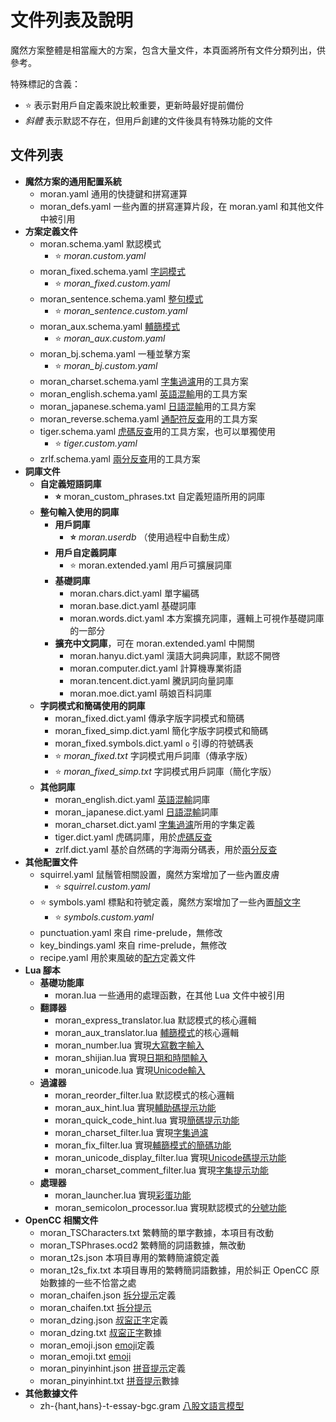 # 文件列表及說明

魔然方案整體是相當龐大的方案，包含大量文件，本頁面將所有文件分類列出，供參考。

特殊標記的含義：

* ⭐️ 表示對用戶自定義來說比較重要，更新時最好提前備份
* _斜體_ 表示默認不存在，但用戶創建的文件後具有特殊功能的文件

## 文件列表

* **魔然方案的通用配置系統**
  * moran.yaml 通用的快捷鍵和拼寫運算
  * moran\_defs.yaml 一些內置的拼寫運算片段，在 moran.yaml 和其他文件中被引用
* **方案定義文件**
  * moran.schema.yaml 默認模式
    * ⭐️ _moran.custom.yaml_
  * moran\_fixed.schema.yaml [字詞模式](../07.其他模式/00.魔然字词方案/README.md)
    * ⭐️ _moran\_fixed.custom.yaml_
  * moran\_sentence.schema.yaml [整句模式](../07.其他模式/02.魔然整句方案)
    * ⭐️ _moran\_sentence.custom.yaml_
  * moran\_aux.schema.yaml [輔篩模式](../07.其他模式/01.魔然辅筛方案/README.md)
    * ⭐️ _moran\_aux.custom.yaml_
  * moran\_bj.schema.yaml 一種並擊方案
    * ⭐️ _moran\_bj.custom.yaml_
  * moran\_charset.schema.yaml [字集過濾](../05.特性说明/字集设置.md#字集過濾)用的工具方案
  * moran\_english.schema.yaml [英語混輸](../05.特性说明/外语输入.md)用的工具方案
  * moran\_japanese.schema.yaml [日語混輸](../05.特性说明/外语输入.md)用的工具方案
  * moran\_reverse.schema.yaml [通配符反查](../04.反查方法)用的工具方案
  * tiger.schema.yaml [虎碼反查](../04.反查方法)用的工具方案，也可以單獨使用
    * ⭐️ _tiger.custom.yaml_
  * zrlf.schema.yaml [兩分反查](../04.反查方法)用的工具方案
* **詞庫文件**
  * **自定義短語詞庫**
    * **⭐️** moran\_custom\_phrases.txt 自定義短語所用的詞庫
  * **整句輸入使用的詞庫**
    * **用戶詞庫**
      * **⭐️** _moran.userdb_ （使用過程中自動生成）
    * **用戶自定義詞庫**
      * ⭐️ moran.extended.yaml 用戶可擴展詞庫
    * **基礎詞庫**
      * moran.chars.dict.yaml 單字編碼
      * moran.base.dict.yaml 基礎詞庫
      * moran.words.dict.yaml 本方案擴充詞庫，邏輯上可視作基礎詞庫的一部分
    * **擴充中文詞庫**，可在 moran.extended.yaml 中開關
      * moran.hanyu.dict.yaml 漢語大詞典詞庫，默認不開啓
      * moran.computer.dict.yaml 計算機專業術語
      * moran.tencent.dict.yaml 騰訊詞向量詞庫
      * moran.moe.dict.yaml 萌娘百科詞庫
  * **字詞模式和簡碼使用的詞庫**
    * moran\_fixed.dict.yaml 傳承字版字詞模式和簡碼
    * moran\_fixed\_simp.dict.yaml 簡化字版字詞模式和簡碼
    * moran\_fixed.symbols.dict.yaml `o` 引導的符號碼表
    * ⭐️ _moran\_fixed.txt_ 字詞模式用戶詞庫（傳承字版）
    * ⭐️ _moran\_fixed\_simp.txt_ 字詞模式用戶詞庫（簡化字版）
  * **其他詞庫**
    * moran\_english.dict.yaml [英語混輸](../05.特性说明/外语输入.md#英語輸入)詞庫
    * moran\_japanese.dict.yaml [日語混輸](../05.特性说明/外语输入.md#日語輸入輕量級)詞庫
    * moran\_charset.dict.yaml [字集過濾](../05.特性说明/字集设置.md#字集過濾)所用的字集定義
    * tiger.dict.yaml 虎碼詞庫，用於[虎碼反查](../04.反查方法)
    * zrlf.dict.yaml 基於自然碼的字海兩分碼表，用於[兩分反查](../04.反查方法)
* **其他配置文件**
  * squirrel.yaml 鼠鬚管相關設置，魔然方案增加了一些內置皮膚
    * ⭐️ _squirrel.custom.yaml_
  * ⭐️ symbols.yaml 標點和符號定義，魔然方案增加了一些內置[顏文字](../05.特性说明/便捷输入.md#常規符號與顏文字)
    * ⭐️ _symbols.custom.yaml_
  * punctuation.yaml 來自 rime-prelude，無修改
  * key\_bindings.yaml 來自 rime-prelude，無修改
  * recipe.yaml 用於東風破的[配方](安装/简介.md)定義文件
* **Lua 腳本**
  * **基礎功能庫**
    * moran.lua 一些通用的處理函數，在其他 Lua 文件中被引用
  * **翻譯器**
    * moran\_express\_translator.lua 默認模式的核心邏輯
    * moran\_aux\_translator.lua [輔篩模式](../07.其他模式/01.魔然辅筛方案/README.md)的核心邏輯
    * moran\_number.lua 實現[大寫數字輸入](../05.特性说明/便捷输入.md#數字與金額)
    * moran\_shijian.lua 實現[日期和時間輸入](../05.特性说明/便捷输入.md#日期與時間)
    * moran\_unicode.lua 實現[Unicode輸入](../05.特性说明/便捷输入.md#unicode)
  * **過濾器**
    * moran\_reorder\_filter.lua 默認模式的核心邏輯
    * moran\_aux\_hint.lua 實現[輔助碼提示功能](../05.特性说明/信息提示.md#簡碼和輔助碼提示)
    * moran\_quick\_code\_hint.lua 實現[簡碼提示功能](../05.特性说明/信息提示.md#簡碼和輔助碼提示)
    * moran\_charset\_filter.lua 實現[字集過濾](../05.特性说明/字集设置.md#字集過濾)
    * moran\_fix\_filter.lua 實現[輔篩模式的簡碼功能](../07.其他模式/01.魔然辅筛方案/特性说明.md#固定一簡或二簡)
    * moran\_unicode\_display\_filter.lua 實現[Unicode碼提示功能](../05.特性说明/信息提示.md#濾鏡)
    * moran\_charset\_comment\_filter.lua 實現[字集提示功能](../05.特性说明/信息提示.md#濾鏡)
  * **處理器**
    * moran\_launcher.lua 實現[彩蛋功能](../05.特性说明/其他功能.md#彩蛋)
    * moran\_semicolon\_processor.lua 實現默認模式的[分號功能](../05.特性说明/输入增强.md#次選鍵)
* **OpenCC 相關文件**
  * moran\_TSCharacters.txt 繁轉簡的單字數據，本項目有改動
  * moran\_TSPhrases.ocd2 繁轉簡的詞語數據，無改動
  * moran\_t2s.json 本項目專用的繁轉簡濾鏡定義
  * moran\_t2s\_fix.txt 本項目專用的繁轉簡詞語數據，用於糾正 OpenCC 原始數據的一些不恰當之處
  * moran\_chaifen.json [拆分提示](../05.特性说明/信息提示.md#濾鏡)定義
  * moran\_chaifen.txt [拆分提示](../05.特性说明/信息提示.md#濾鏡)
  * moran\_dzing.json [叔寍正字](../05.特性说明/字集设置.md#切換用字標準)定義
  * moran\_dzing.txt [叔寍正字](../05.特性说明/字集设置.md#切換用字標準)數據
  * moran\_emoji.json [emoji](../05.特性说明/输入增强.md#emoji)定義
  * moran\_emoji.txt [emoji](../05.特性说明/输入增强.md#emoji)
  * moran\_pinyinhint.json [拼音提示](../05.特性说明/信息提示.md#濾鏡)定義
  * moran\_pinyinhint.txt [拼音提示](../05.特性说明/信息提示.md#濾鏡)數據
* **其他數據文件**
  * zh-{hant,hans}-t-essay-bgc.gram [八股文語言模型](../05.特性说明/其他功能.md#語言模型)
